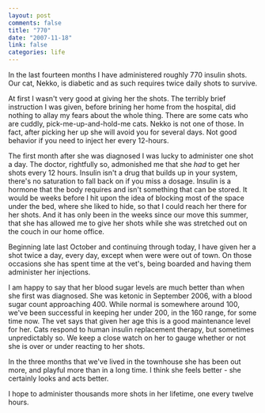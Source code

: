 ```yaml
--- 
layout: post
comments: false
title: "770"
date: "2007-11-18"
link: false
categories: life
---
```

In the last fourteen months I have administered roughly 770 insulin shots.  Our cat, Nekko, is diabetic and as such requires twice daily shots to survive.

At first I wasn't very good at giving her the shots.  The terribly brief instruction I was given, before brining her home from the hospital, did nothing to allay my fears about the whole thing.  There are some cats who are cuddly, pick-me-up-and-hold-me cats.  Nekko is not one of those.  In fact, after picking her up she will avoid you for several days.  Not good behavior if you need to inject her every 12-hours.

The first month after she was diagnosed I was lucky to administer one shot a day.  The doctor, rightfully so, admonished me that she <em>had</em> to get her shots every 12 hours.  Insulin isn't a drug that builds up in your system, there's no saturation to fall back on if you miss a dosage.  Insulin is a hormone that the body requires and isn't something that can be stored.  It would be weeks before I hit upon the idea of blocking most of the space under the bed, where she liked to hide, so that I could reach her there for her shots.  And it has only been in the weeks since our move this summer, that she has allowed me to give her shots while she was stretched out on the couch in our home office.

Beginning late last October and continuing through today, I have given her a shot twice a day, every day, except when were were out of town.  On those occasions she has spent time at the vet's, being boarded and having them administer her injections.

I am happy to say that her blood sugar levels are much better than when she first was diagnosed.  She was ketonic in September 2006, with a blood sugar count approaching 400.  While normal is somewhere around 100, we've been successful in keeping her under 200, in the 160 range, for some time now.  The vet says that given her age this is a good maintenance level for her.  Cats respond to human insulin replacement therapy, but sometimes unpredictably so.  We keep a close watch on her to gauge whether or not she is over or under reacting to her shots.

In the three months that we've lived in the townhouse she has been out more, and playful more than in a long time.  I think she feels better - she certainly looks and acts better.

I hope to administer thousands more shots in her lifetime, one every twelve hours.
